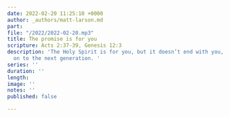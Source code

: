 ```yaml
---
date: 2022-02-20 11:25:10 +0000
author: _authors/matt-larson.md
part: 
file: "/2022/2022-02-20.mp3"
title: The promise is for you
scripture: Acts 2:37-39, Genesis 12:3
description: 'The Holy Spirit is for you, but it doesn’t end with you, but to be passed
  on to the next generation. '
series: ''
duration: ''
length: 
image: ''
notes: ''
published: false

---
```

